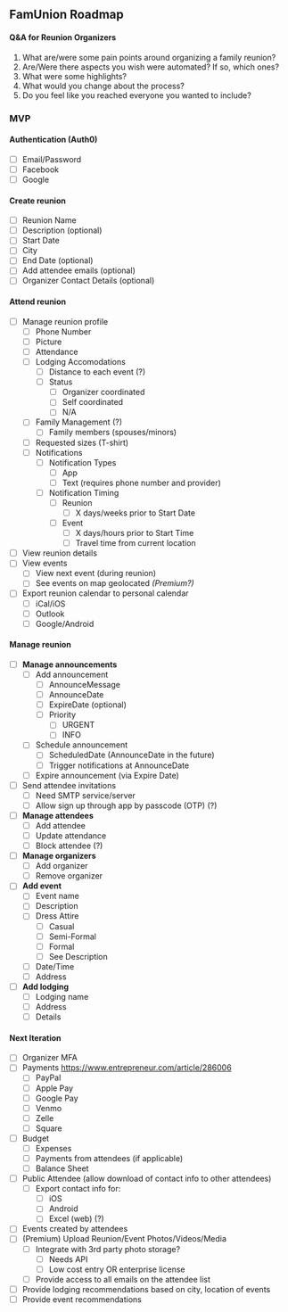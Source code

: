 ## FamUnion Roadmap

#### Q&A for Reunion Organizers

1. What are/were some pain points around organizing a family reunion?
1. Are/Were there aspects you wish were automated? If so, which ones?
1. What were some highlights?
1. What would you change about the process?
1. Do you feel like you reached everyone you wanted to include?

### MVP
#### Authentication (Auth0)
- [ ] Email/Password
- [ ] Facebook
- [ ] Google
#### Create reunion
- [ ] Reunion Name
- [ ] Description (optional)
- [ ] Start Date
- [ ] City
- [ ] End Date (optional)
- [ ] Add attendee emails (optional)
- [ ] Organizer Contact Details (optional)
#### Attend reunion
- [ ] Manage reunion profile
    - [ ] Phone Number
    - [ ] Picture
    - [ ] Attendance
    - [ ] Lodging Accomodations
        - [ ] Distance to each event (?)
        - [ ] Status
            - [ ] Organizer coordinated
            - [ ] Self coordinated
            - [ ] N/A
    - [ ] Family Management (?)
        - [ ] Family members (spouses/minors)
    - [ ] Requested sizes (T-shirt)
    - [ ] Notifications
        - [ ] Notification Types
            - [ ] App
            - [ ] Text (requires phone number and provider)
        - [ ] Notification Timing
            - [ ] Reunion
                - [ ] X days/weeks prior to Start Date
            - [ ] Event
                - [ ] X days/hours prior to Start Time
                - [ ] Travel time from current location
- [ ] View reunion details
- [ ] View events
    - [ ] View next event (during reunion)
    - [ ] See events on map geolocated _(Premium?)_
- [ ] Export reunion calendar to personal calendar
    - [ ] iCal/iOS
    - [ ] Outlook
    - [ ] Google/Android
#### Manage reunion
- [ ] **Manage announcements**
    - [ ] Add announcement
        - [ ] AnnounceMessage
        - [ ] AnnounceDate
        - [ ] ExpireDate (optional)
        - [ ] Priority
            - [ ] URGENT
            - [ ] INFO
    - [ ] Schedule announcement
        - [ ] ScheduledDate (AnnounceDate in the future)
        - [ ] Trigger notifications at AnnounceDate
    - [ ] Expire announcement (via Expire Date)
- [ ] Send attendee invitations
    - [ ] Need SMTP service/server
    - [ ] Allow sign up through app by passcode (OTP) (?)
- [ ] **Manage attendees**
    - [ ] Add attendee
    - [ ] Update attendance
    - [ ] Block attendee (?)
- [ ] **Manage organizers**
    - [ ] Add organizer
    - [ ] Remove organizer
- [ ] **Add event**
    - [ ] Event name
    - [ ] Description
    - [ ] Dress Attire
        - [ ] Casual
        - [ ] Semi-Formal
        - [ ] Formal
        - [ ] See Description
    - [ ] Date/Time
    - [ ] Address
- [ ] **Add lodging**
    - [ ] Lodging name
    - [ ] Address
    - [ ] Details

#### Next Iteration
- [ ] Organizer MFA
- [ ] Payments https://www.entrepreneur.com/article/286006
    - [ ] PayPal
    - [ ] Apple Pay
    - [ ] Google Pay
    - [ ] Venmo
    - [ ] Zelle
    - [ ] Square
- [ ] Budget
    - [ ] Expenses
    - [ ] Payments from attendees (if applicable)
    - [ ] Balance Sheet
- [ ] Public Attendee (allow download of contact info to other attendees)
    - [ ] Export contact info for:
        - [ ] iOS
        - [ ] Android
        - [ ] Excel (web) (?)
- [ ] Events created by attendees
- [ ] (Premium) Upload Reunion/Event Photos/Videos/Media
    - [ ] Integrate with 3rd party photo storage?
        - [ ] Needs API
        - [ ] Low cost entry OR enterprise license
    - [ ] Provide access to all emails on the attendee list
- [ ] Provide lodging recommendations based on city, location of events
- [ ] Provide event recommendations